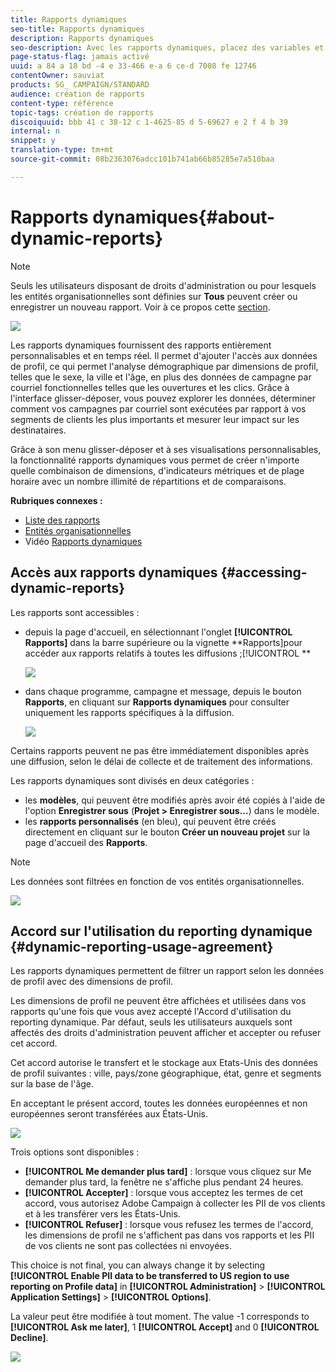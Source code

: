 ```yaml
---
title: Rapports dynamiques
seo-title: Rapports dynamiques
description: Rapports dynamiques
seo-description: Avec les rapports dynamiques, placez des variables et des dimensions dans votre environnement de forme libre et analysez les performances de vos campagnes.
page-status-flag: jamais activé
uuid: a 84 a 18 bd -4 e 33-466 e-a 6 ce-d 7008 fe 12746
contentOwner: sauviat
products: SG_ CAMPAIGN/STANDARD
audience: création de rapports
content-type: référence
topic-tags: création de rapports
discoiquuid: bbb 41 c 38-12 c 1-4625-85 d 5-69627 e 2 f 4 b 39
internal: n
snippet: y
translation-type: tm+mt
source-git-commit: 08b2363076adcc101b741ab66b85285e7a510baa

---
```



# Rapports dynamiques{#about-dynamic-reports}

>[!NOTE]
>
>Seuls les utilisateurs disposant de droits d'administration ou pour lesquels les entités organisationnelles sont définies sur **Tous** peuvent créer ou enregistrer un nouveau rapport. Voir à ce propos cette [section](../../administration/using/types-of-users.md).

![](assets/dynamic_report_intro.png)

Les rapports dynamiques fournissent des rapports entièrement personnalisables et en temps réel. Il permet d'ajouter l'accès aux données de profil, ce qui permet l'analyse démographique par dimensions de profil, telles que le sexe, la ville et l'âge, en plus des données de campagne par courriel fonctionnelles telles que les ouvertures et les clics. Grâce à l'interface glisser-déposer, vous pouvez explorer les données, déterminer comment vos campagnes par courriel sont exécutées par rapport à vos segments de clients les plus importants et mesurer leur impact sur les destinataires.

Grâce à son menu glisser-déposer et à ses visualisations personnalisables, la fonctionnalité rapports dynamiques vous permet de créer n'importe quelle combinaison de dimensions, d'indicateurs métriques et de plage horaire avec un nombre illimité de répartitions et de comparaisons.


**Rubriques connexes :**

* [Liste des rapports](../../reporting/using/defining-the-report-period.md)
* [Entités organisationnelles](../../administration/using/organizational-units.md)
* Vidéo [Rapports dynamiques](https://helpx.adobe.com/campaign/kt/acs/using/acs-creating-a-dynamic-report-feature-video-use.html)

## Accès aux rapports dynamiques {#accessing-dynamic-reports}

Les rapports sont accessibles :

* depuis la page d'accueil, en sélectionnant l'onglet **[!UICONTROL Rapports]** dans la barre supérieure ou la vignette **Rapports]pour accéder aux rapports relatifs à toutes les diffusions ;[!UICONTROL **

   ![](assets/campaign_reports_access.png)

* dans chaque programme, campagne et message, depuis le bouton **Rapports**, en cliquant sur **Rapports dynamiques** pour consulter uniquement les rapports spécifiques à la diffusion.

   ![](assets/campaign_reports_description.png)

Certains rapports peuvent ne pas être immédiatement disponibles après une diffusion, selon le délai de collecte et de traitement des informations.

Les rapports dynamiques sont divisés en deux catégories :

* les **modèles**, qui peuvent être modifiés après avoir été copiés à l'aide de l'option **Enregistrer sous** (**Projet &gt; Enregistrer sous...**) dans le modèle.
* les **rapports personnalisés** (en bleu), qui peuvent être créés directement en cliquant sur le bouton **Créer un nouveau projet** sur la page d'accueil des **Rapports**.

>[!NOTE]
>
>Les données sont filtrées en fonction de vos entités organisationnelles.

![](assets/dynamic_report_overview.png)


## Accord sur l'utilisation du reporting dynamique {#dynamic-reporting-usage-agreement}

Les rapports dynamiques permettent de filtrer un rapport selon les données de profil avec des dimensions de profil.

Les dimensions de profil ne peuvent être affichées et utilisées dans vos rapports qu'une fois que vous avez accepté l'Accord d'utilisation du reporting dynamique. Par défaut, seuls les utilisateurs auxquels sont affectés des droits d'administration peuvent afficher et accepter ou refuser cet accord.

Cet accord autorise le transfert et le stockage aux Etats-Unis des données de profil suivantes : ville, pays/zone géographique, état, genre et segments sur la base de l'âge.

En acceptant le présent accord, toutes les données européennes et non européennes seront transférées aux États-Unis.

![](assets/pii_window.png)

Trois options sont disponibles :

* **[!UICONTROL Me demander plus tard]** : lorsque vous cliquez sur Me demander plus tard, la fenêtre ne s'affiche plus pendant 24 heures.
* **[!UICONTROL Accepter]** : lorsque vous acceptez les termes de cet accord, vous autorisez Adobe Campaign à collecter les PII de vos clients et à les transférer vers les États-Unis.
* **[!UICONTROL Refuser]** : lorsque vous refusez les termes de l'accord, les dimensions de profil ne s'affichent pas dans vos rapports et les PII de vos clients ne sont pas collectées ni envoyées.

This choice is not final, you can always change it by selecting **[!UICONTROL Enable PII data to be transferred to US region to use reporting on Profile data]** in **[!UICONTROL Administration]** &gt; **[!UICONTROL Application Settings]** &gt; **[!UICONTROL Options]**.

La valeur peut être modifiée à tout moment. The value -1 corresponds to **[!UICONTROL Ask me later]**, 1 **[!UICONTROL Accept]** and 0 **[!UICONTROL Decline]**.

![](assets/pii_window_2.png)

